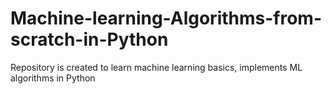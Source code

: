 # Machine-learning-Algorithms-from-scratch-in-Python
Repository is created to learn machine learning basics, implements ML algorithms in Python

